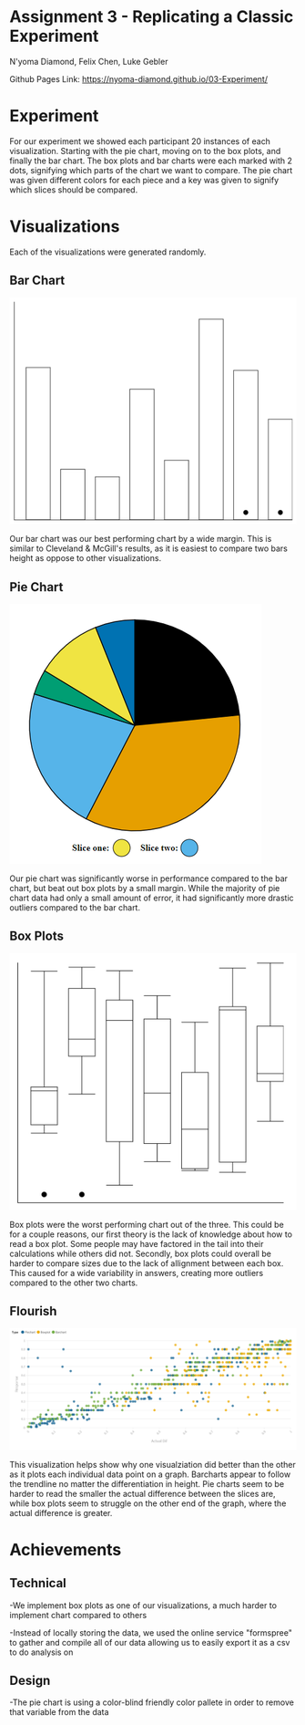 Assignment 3 - Replicating a Classic Experiment  
===

N'yoma Diamond, Felix Chen, Luke Gebler

Github Pages Link: https://nyoma-diamond.github.io/03-Experiment/


Experiment
===
For our experiment we showed each participant 20 instances of each visualization. Starting with the pie chart, moving on to the box plots, and finally the bar chart. The box plots and bar charts were each marked with 2 dots, signifying which parts of the chart we want to compare. The pie chart was given different colors for each piece and a key was given to signify which slices should be compared. 


Visualizations
===
Each of the visualizations were generated randomly.

Bar Chart
---

![Bar Chart](img/bar.png)

Our bar chart was our best performing chart by a wide margin. This is similar to Cleveland & McGill's results, as it is easiest to compare two bars height as oppose to other visualizations.

Pie Chart
---

![Pie Chart](img/pie.png)

Our pie chart was significantly worse in performance compared to the bar chart, but beat out box plots by a small margin. While the majority of pie chart data had only a small amount of error, it had significantly more drastic outliers compared to the bar chart. 

Box Plots
---

![Box Plots](img/box.png)

Box plots were the worst performing chart out of the three. This could be for a couple reasons, our first theory is the lack of knowledge about how to read a box plot. Some people may have factored in the tail into their calculations while others did not. Secondly, box plots could overall be harder to compare sizes due to the lack of allignment between each box. This caused for a wide variability in answers, creating more outliers compared to the other two charts. 

Flourish
---

![Flourish](img/Size_Comparisons.png)

This visualization helps show why one visualziation did better than the other as it plots each individual data point on a graph. Barcharts appear to follow the trendline no matter the differentiation in height. Pie charts seem to be harder to read the smaller the actual difference between the slices are, while box plots seem to struggle on the other end of the graph, where the actual difference is greater.


Achievements
===
Technical
---

-We implement box plots as one of our visualizations, a much harder to implement chart compared to others

-Instead of locally storing the data, we used the online service "formspree" to gather and compile all of our data allowing us to easily export it as a csv to do analysis on

Design
---

-The pie chart is using a color-blind friendly color pallete in order to remove that variable from the data

